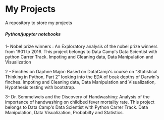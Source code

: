 # My Projects
A repository to store my projects 

##### Python/jupyter notebooks

1- Nobel prize winners : An Exploratory analysis of the nobel prize winners from 1901 to 2016. This project belongs to Data Camp's Data Scientist with python Carrer Track. Impoting and Cleaning data, Data Manipulation and Visualization

2 - Finches on Daphne Major: Based on DataCamp's course on "Statistical Thinking in Python, Part 2" looking into the EDA of beak depths of Darwin's finches. Impoting and Cleaning data, Data Manipulation and Visualization, Hypothesis testing with bootstrap. 

3- Dr. Semmelweis and the Discovery of Handwashing: Analysis of the importance of handwashing on childbed fever mortality rate. This project belongs to Data Camp's Data Scientist with Python Carrer Track. Data Manipulation, Data Visualization, Probabilty and Statistics. 
